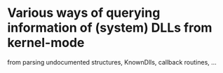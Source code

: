 # Various ways of querying information of (system) DLLs from kernel-mode

from parsing undocumented structures, KnownDlls, callback routines, ...
